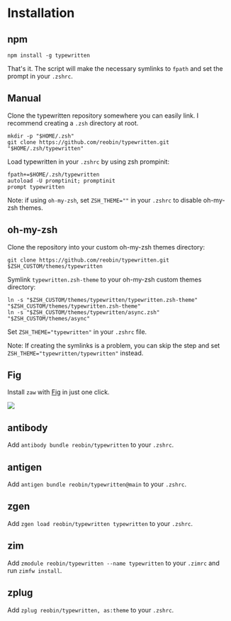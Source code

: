 # Installation

## npm

```shell
npm install -g typewritten
```

That's it. The script will make the necessary symlinks to `fpath` and set the prompt in your `.zshrc`.

## Manual

Clone the typewritten repository somewhere you can easily link. I recommend creating a `.zsh` directory at root.

```shell
mkdir -p "$HOME/.zsh"
git clone https://github.com/reobin/typewritten.git "$HOME/.zsh/typewritten"
```

Load typewritten in your `.zshrc` by using zsh prompinit:

```shell
fpath+=$HOME/.zsh/typewritten
autoload -U promptinit; promptinit
prompt typewritten
```

Note: if using `oh-my-zsh`, set `ZSH_THEME=""` in your `.zshrc` to disable oh-my-zsh themes.

## oh-my-zsh

Clone the repository into your custom oh-my-zsh themes directory:

```shell
git clone https://github.com/reobin/typewritten.git $ZSH_CUSTOM/themes/typewritten
```

Symlink `typewritten.zsh-theme` to your oh-my-zsh custom themes directory:

```shell
ln -s "$ZSH_CUSTOM/themes/typewritten/typewritten.zsh-theme" "$ZSH_CUSTOM/themes/typewritten.zsh-theme"
ln -s "$ZSH_CUSTOM/themes/typewritten/async.zsh" "$ZSH_CUSTOM/themes/async"
```

Set `ZSH_THEME="typewritten"` in your `.zshrc` file.

Note: If creating the symlinks is a problem, you can skip the step and set `ZSH_THEME="typewritten/typewritten"` instead.

## Fig

Install `zaw` with [Fig](https://fig.io) in just one click.

<a href="https://fig.io/plugins/other/zaw_zsh-users" target="_blank"><img src="https://fig.io/badges/install-with-fig.svg" /></a>

## antibody

Add `antibody bundle reobin/typewritten` to your `.zshrc`.

## antigen

Add `antigen bundle reobin/typewritten@main` to your `.zshrc`.

## zgen

Add `zgen load reobin/typewritten typewritten` to your `.zshrc`.

## zim

Add `zmodule reobin/typewritten --name typewritten` to your `.zimrc` and run `zimfw install`.

## zplug

Add `zplug reobin/typewritten, as:theme` to your `.zshrc`.
